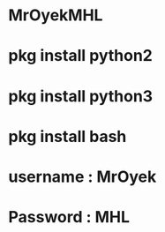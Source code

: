 # MrOyekMHL
# pkg install python2
# pkg install python3
# pkg install bash
# username : MrOyek
# Password : MHL
